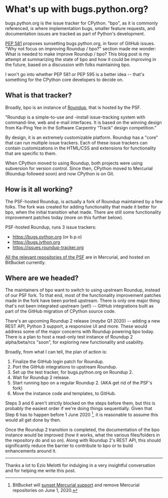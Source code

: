 # What's up with bugs.python.org?

bugs.python.org is the issue tracker for CPython. "bpo", as it is commonly referenced, is where implementation bugs, smaller feature requests, and documentation issues are tracked as part of Python's development.

[PEP 581] proposes sunsetting bugs.python.org, in favor of GitHub issues. "Why not focus on improving Roundup / bpo?" section made me wonder: What is needed to make improve Roundup / bpo? This blog post is my attempt at summarizing the state of bpo and how it could be improving in the future, based on a discussion with folks maintaining bpo.

I won't go into whether PEP 581 or PEP 595 is a better idea -- that's something for the CPython core developers to decide on.

## What is that tracker?

Broadly, bpo is an instance of [Roundup], that is hosted by the PSF.

"Roundup is a simple-to-use and -install issue-tracking system with command-line, web and e-mail interfaces. It is based on the winning design from Ka-Ping Yee in the Software Carpentry “Track” design competition."

By design, it is an extremely customizable platform. Roundup has a "core" that can run multiple issue trackers. Each of these issue trackers can contain customizations in the HTML/CSS and extensions for functionality that are specific to them.

When CPython moved to using Roundup, both projects were using subversion for version control. Since then, CPython moved to Mercurial (Roundup followed soon) and now CPython is on Git.

## How is it all working?

The PSF-hosted Roundup, is actually a fork of Roundup maintained by a few folks. The fork was created for adding functionality that made it better for bpo, when the initial transition what made. There are still some functionality improvement patches today (more on this further below).

PSF-hosted Roundup, runs 3 issue trackers:

- https://bugs.python.org (or b.p.o)
- https://bugs.jython.org
- https://issues.roundup-tracker.org

[All the relevant repositories of the PSF][psf-bpo-bitbucket] are in Mercurial, and hosted on BitBucket currently.

## Where are we headed?

The maintainers of bpo want to switch to using upstream Roundup, instead of our PSF fork. To that end, most of the functionality improvement patches made in the fork have been ported upstream. There is only one major thing that's not been integrated upstream (yet!) -- GitHub integrations built as part of the GitHub migration of CPython source code.

There's an upcoming Roundup 2 release (*maybe* Q1 2020) -- adding a new REST API, Python 3 support, a responsive UI and more. These would address some of the major concerns with Roundup powering bpo today. There is a plan to host a read-only test instance of Roundup 2 alpha/beta/rcs "soon", for exploring new functionality and usability.

Broadly, from what I can tell, the plan of action is:

1. Finalize the GitHub login patch for Roundup.
2. Port the GitHub integrations to upstream Roundup.
3. Set up the test tracker, for bugs.python.org on Roundup 2.
4. Wait for Roundup 2 release.
5. Start running bpo on a regular Roundup 2. (AKA get rid of the PSF's fork)
6. Move the instance code and templates, to GitHub.

Steps 3 and 6 aren't strictly blocked on the steps before them, but this is probably the easiest order if we're doing things sequentially. Given that Step 6 has to happen before 1 June 2020 [^1], it is reasonable to assume this would all get done by then.

Once the Roundup 2 transition is completed, the documentation of the bpo instance would be improved (how it works, what the various files/folders in the repository do and so on). Along with Roundup 2's REST API, this should significantly reduce the barrier to contribute to bpo or to build enhancements around it.

---

Thanks a lot to Ezio Melotti for indulging in a very insightful conversation and for helping me write this post.

[Roundup]: https://roundup-tracker.org/
[PEP 581]: https://www.python.org/dev/peps/pep-0581/
[psf-bpo-bitbucket]: https://bitbucket.org/account/user/python/projects/BPO
[bitbucket-hg-sunset]: https://bitbucket.org/blog/sunsetting-mercurial-support-in-bitbucket

[^1]: BitBucket will [sunset Mercurial support][bitbucket-hg-sunset] and remove Mercurial repositories on June 1, 2020.
